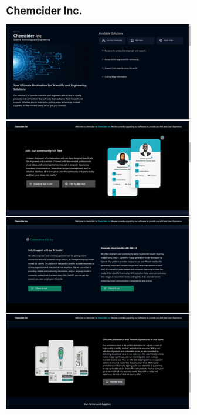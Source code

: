 # Chemcider Inc.

![alt text](./dark_banner.png)
![alt text](./banner2.png)
![alt text](./banner3.png)
![alt text](./banner4.png)